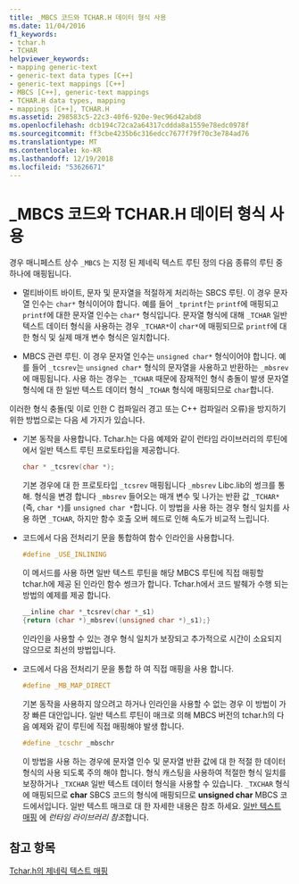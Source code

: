 ```yaml
---
title: _MBCS 코드와 TCHAR.H 데이터 형식 사용
ms.date: 11/04/2016
f1_keywords:
- tchar.h
- TCHAR
helpviewer_keywords:
- mapping generic-text
- generic-text data types [C++]
- generic-text mappings [C++]
- MBCS [C++], generic-text mappings
- TCHAR.H data types, mapping
- mappings [C++], TCHAR.H
ms.assetid: 298583c5-22c3-40f6-920e-9ec96d42abd8
ms.openlocfilehash: dcb194c72ca2a64317cddda8a1559e78edc0978f
ms.sourcegitcommit: ff3cbe4235b6c316edcc7677f79f70c3e784ad76
ms.translationtype: MT
ms.contentlocale: ko-KR
ms.lasthandoff: 12/19/2018
ms.locfileid: "53626671"
---
```

# <a name="using-tcharh-data-types-with-mbcs-code"></a>_MBCS 코드와 TCHAR.H 데이터 형식 사용

경우 매니페스트 상수 `_MBCS` 는 지정 된 제네릭 텍스트 루틴 정의 다음 종류의 루틴 중 하나에 매핑됩니다.

- 멀티바이트 바이트, 문자 및 문자열을 적절하게 처리하는 SBCS 루틴. 이 경우 문자열 인수는 `char*` 형식이어야 합니다. 예를 들어 `_tprintf`는 `printf`에 매핑되고 `printf`에 대한 문자열 인수는 `char*` 형식입니다. 문자열 형식에 대해 `_TCHAR` 일반 텍스트 데이터 형식을 사용하는 경우 `_TCHAR*`이 `char*`에 매핑되므로 `printf`에 대한 형식 및 실제 매개 변수 형식은 일치합니다.

- MBCS 관련 루틴. 이 경우 문자열 인수는 `unsigned char*` 형식이어야 합니다. 예를 들어 `_tcsrev`는 `unsigned char*` 형식의 문자열을 사용하고 반환하는 `_mbsrev`에 매핑됩니다. 사용 하는 경우는 `_TCHAR` 때문에 잠재적인 형식 충돌이 발생 문자열 형식에 대 한 일반 텍스트 데이터 형식 `_TCHAR` 형식에 매핑되므로 `char`합니다.

이러한 형식 충돌(및 이로 인한 C 컴파일러 경고 또는 C++ 컴파일러 오류)을 방지하기 위한 방법으로는 다음 세 가지가 있습니다.

- 기본 동작을 사용합니다. Tchar.h는 다음 예제와 같이 런타임 라이브러리의 루틴에에서 일반 텍스트 루틴 프로토타입을 제공합니다.

    ```cpp
    char * _tcsrev(char *);
    ```

   기본 경우에 대 한 프로토타입 `_tcsrev` 매핑됩니다 `_mbsrev` Libc.lib의 썽크를 통해. 형식을 변경 합니다 `_mbsrev` 들어오는 매개 변수 및 나가는 반환 값 `_TCHAR*` (즉, `char *`)를 `unsigned char *`합니다. 이 방법을 사용 하는 경우 형식 일치를 사용 하면 `_TCHAR`, 하지만 함수 호출 오버 헤드로 인해 속도가 비교적 느립니다.

- 코드에서 다음 전처리기 문을 통합하여 함수 인라인을 사용합니다.

    ```cpp
    #define _USE_INLINING
    ```

   이 메서드를 사용 하면 일반 텍스트 루틴을 해당 MBCS 루틴에 직접 매핑할 tchar.h에 제공 된 인라인 함수 썽크가 합니다. Tchar.h에서 코드 발췌가 수행 되는 방법의 예제를 제공 합니다.

    ```cpp
    __inline char *_tcsrev(char *_s1)
    {return (char *)_mbsrev((unsigned char *)_s1);}
    ```

   인라인을 사용할 수 있는 경우 형식 일치가 보장되고 추가적으로 시간이 소요되지 않으므로 최선의 방법입니다.

- 코드에서 다음 전처리기 문을 통합 하 여 직접 매핑을 사용 합니다.

    ```cpp
    #define _MB_MAP_DIRECT
    ```

   기본 동작을 사용하지 않으려고 하거나 인라인을 사용할 수 없는 경우 이 방법이 가장 빠른 대안입니다. 일반 텍스트 루틴이 매크로 의해 MBCS 버전의 tchar.h의 다음 예제와 같이 루틴에 직접 매핑해야 발생 합니다.

    ```cpp
    #define _tcschr _mbschr
    ```

   이 방법을 사용 하는 경우에 문자열 인수 및 문자열 반환 값에 대 한 적절 한 데이터 형식의 사용 되도록 주의 해야 합니다. 형식 캐스팅을 사용하여 적절한 형식 일치를 보장하거나 `_TXCHAR` 일반 텍스트 데이터 형식을 사용할 수 있습니다. `_TXCHAR` 형식에 매핑되므로 **char** SBCS 코드의 형식에 매핑되므로 **unsigned char** MBCS 코드에서입니다. 일반 텍스트 매크로 대 한 자세한 내용은 참조 하세요. [일반 텍스트 매핑](../c-runtime-library/generic-text-mappings.md) 에 *런타임 라이브러리 참조*합니다.

## <a name="see-also"></a>참고 항목

[Tchar.h의 제네릭 텍스트 매핑](../text/generic-text-mappings-in-tchar-h.md)
